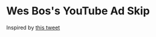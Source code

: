 # Wes Bos's YouTube Ad Skip

Inspired by [this tweet](https://twitter.com/wesbos/status/827268492936114176)
